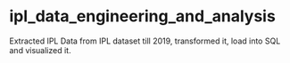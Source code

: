 # ipl_data_engineering_and_analysis
Extracted IPL Data from IPL dataset till 2019, transformed it, load into SQL and visualized it.
